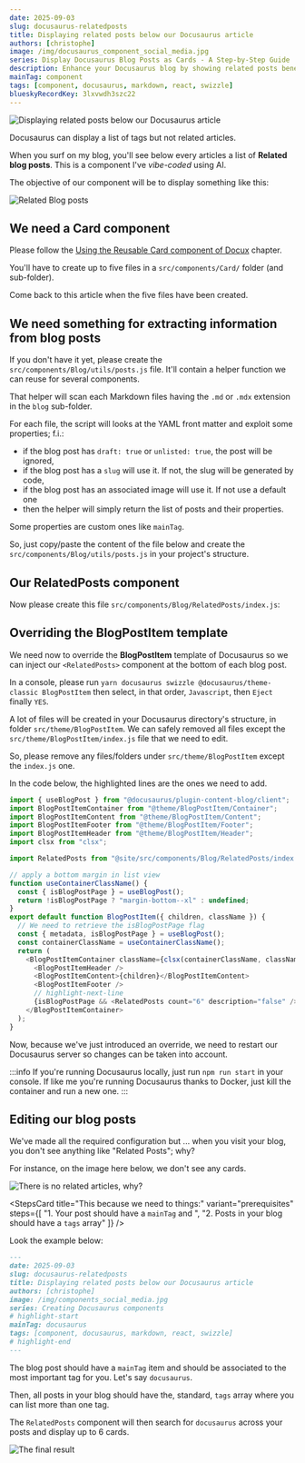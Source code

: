 ```yaml
---
date: 2025-09-03
slug: docusaurus-relatedposts
title: Displaying related posts below our Docusaurus article
authors: [christophe]
image: /img/docusaurus_component_social_media.jpg
series: Display Docusaurus Blog Posts as Cards - A Step-by-Step Guide
description: Enhance your Docusaurus blog by showing related posts beneath each article for better content discovery.
mainTag: component
tags: [component, docusaurus, markdown, react, swizzle]
blueskyRecordKey: 3lxvwdh3szc22
---
```


<!-- cspell:ignore relatedposts -->

![Displaying related posts below our Docusaurus article](/img/docusaurus_component_banner.jpg)

Docusaurus can display a list of tags but not related articles.

When you surf on my blog, you'll see below every articles a list of **Related blog posts**. This is a component I've *vibe-coded* using AI.

The objective of our component will be to display something like this:

![Related Blog posts](./images/related.png)

<!-- truncate -->

## We need a Card component

Please follow the [Using the Reusable Card component of Docux](/blog/docusaurus-cards#using-the-reusable-card-component-of-docux) chapter.

You'll have to create up to five files in a `src/components/Card/` folder (and sub-folder).

Come back to this article when the five files have been created.

## We need something for extracting information from blog posts

If you don't have it yet, please create the `src/components/Blog/utils/posts.js` file. It'll contain a helper function we can reuse for several components.

That helper will scan each Markdown files having the `.md` or `.mdx` extension in the `blog` sub-folder.

For each file, the script will looks at the YAML front matter and exploit some properties; f.i.:

* if the blog post has `draft: true` or `unlisted: true`, the post will be ignored,
* if the blog post has a `slug` will use it. If not, the slug will be generated by code,
* if the blog post has an associated image will use it. If not use a default one
* then the helper will simply return the list of posts and their properties.

Some properties are custom ones like `mainTag`.

So, just copy/paste the content of the file below and create the `src/components/Blog/utils/posts.js` in your project's structure.

<Snippet filename="src/components/Blog/utils/posts.js" source="src/components/Blog/utils/posts.js" />

## Our RelatedPosts component

Now please create this file `src/components/Blog/RelatedPosts/index.js`:

<Snippet filename="src/components/Blog/RelatedPosts/index.js" source="src/components/Blog/RelatedPosts/index.js" />

## Overriding the BlogPostItem template

We need now to override the **BlogPostItem** template of Docusaurus so we can inject our `<RelatedPosts>` component at the bottom of each blog post.

In a console, please run `yarn docusaurus swizzle @docusaurus/theme-classic BlogPostItem` then select, in that order, `Javascript`, then `Eject` finally `YES`.

A lot of files will be created in your Docusaurus directory's structure, in folder `src/theme/BlogPostItem`. We can safely removed all files except the `src/theme/BlogPostItem/index.js` file that we need to edit.

So, please remove any files/folders under `src/theme/BlogPostItem` except the `index.js` one.

In the code below, the highlighted lines are the ones we need to add.

<Snippet filename="src/theme/BlogPostItem/index.js">

```js
import { useBlogPost } from "@docusaurus/plugin-content-blog/client";
import BlogPostItemContainer from "@theme/BlogPostItem/Container";
import BlogPostItemContent from "@theme/BlogPostItem/Content";
import BlogPostItemFooter from "@theme/BlogPostItem/Footer";
import BlogPostItemHeader from "@theme/BlogPostItem/Header";
import clsx from "clsx";

import RelatedPosts from "@site/src/components/Blog/RelatedPosts/index.js";

// apply a bottom margin in list view
function useContainerClassName() {
  const { isBlogPostPage } = useBlogPost();
  return !isBlogPostPage ? "margin-bottom--xl" : undefined;
}
export default function BlogPostItem({ children, className }) {
  // We need to retrieve the isBlogPostPage flag
  const { metadata, isBlogPostPage } = useBlogPost();
  const containerClassName = useContainerClassName();
  return (
    <BlogPostItemContainer className={clsx(containerClassName, className)}>
      <BlogPostItemHeader />
      <BlogPostItemContent>{children}</BlogPostItemContent>
      <BlogPostItemFooter />
      // highlight-next-line
      {isBlogPostPage && <RelatedPosts count="6" description="false" />}
    </BlogPostItemContainer>
  );
}

```

</Snippet>

Now, because we've just introduced an override, we need to restart our Docusaurus server so changes can be taken into account.

:::info
If you're running Docusaurus locally, just run `npm run start` in your console.
If like me you're running Docusaurus thanks to Docker, just kill the container and run a new one.
:::

## Editing our blog posts

We've made all the required configuration but ... when you visit your blog, you don't see anything like "Related Posts"; why?

For instance, on the image here below, we don't see any cards.

![There is no related articles, why?](./images/no_related_articles.png)

<StepsCard
  title="This because we need to things:"
  variant="prerequisites"
  steps={[
    "1. Your post should have a `mainTag` and ",
    "2. Posts in your blog should have a `tags` array"
  ]}
/>

Look the example below:

<Snippet filename="post.md">

```markdown
---
date: 2025-09-03
slug: docusaurus-relatedposts
title: Displaying related posts below our Docusaurus article
authors: [christophe]
image: /img/components_social_media.jpg
series: Creating Docusaurus components
# highlight-start
mainTag: docusaurus
tags: [component, docusaurus, markdown, react, swizzle]
# highlight-end
---
```

</Snippet>

The blog post should have a `mainTag` item and should be associated to the most important tag for you. Let's say `docusaurus`.

Then, all posts in your blog should have the, standard, `tags` array where you can list more than one tag.

The `RelatedPosts` component will then search for `docusaurus` across your posts and display up to 6 cards.

![The final result](./images/final.png)
